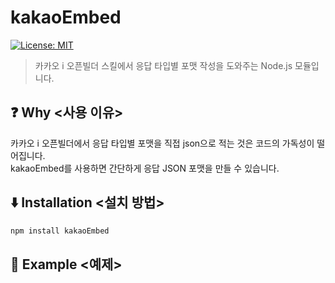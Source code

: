 # kakaoEmbed

[![License: MIT](https://img.shields.io/badge/License-MIT-bule.svg)](https://opensource.org/licenses/MIT)

> 카카오 i 오픈빌더 스킬에서 응답 타입별 포맷 작성을 도와주는 Node.js 모듈입니다.

## ❓ Why <사용 이유>

카카오 i 오픈빌더에서 응답 타입별 포맷을 직접 json으로 적는 것은 코드의 가독성이 떨어집니다.<br>
kakaoEmbed를 사용하면 간단하게 응답 JSON 포맷을 만들 수 있습니다.

## ⬇️ Installation <설치 방법>

```bash
npm install kakaoEmbed
```

## 📄 Example <예제>

```javascript

```
